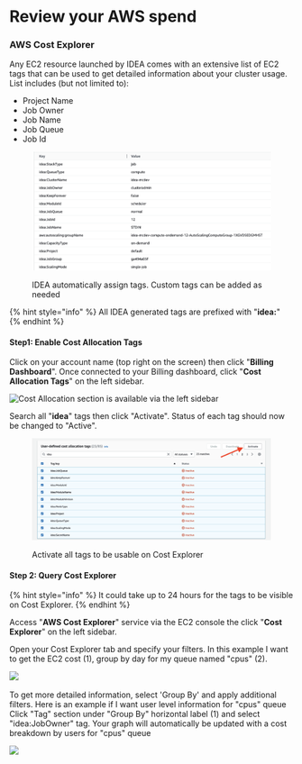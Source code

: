 # Review your AWS spend



### AWS Cost Explorer <a href="#aws-cost-explorer" id="aws-cost-explorer"></a>

Any EC2 resource launched by IDEA comes with an extensive list of EC2 tags that can be used to get detailed information about your cluster usage. List includes (but not limited to):

* Project Name
* Job Owner
* Job Name
* Job Queue
* Job Id

<figure><img src="../../.gitbook/assets/Screen Shot 2022-11-08 at 4.43.39 PM.png" alt=""><figcaption><p>IDEA automatically assign tags. Custom tags can be added as needed</p></figcaption></figure>

{% hint style="info" %}
All IDEA generated tags are prefixed with "**idea:**"
{% endhint %}

#### Step1: Enable Cost Allocation Tags <a href="#step1-enable-cost-allocation-tags" id="step1-enable-cost-allocation-tags"></a>

Click on your account name (top right on the screen) then click "**Billing Dashboard**". Once connected to your Billing dashboard, click "**Cost Allocation Tags**" on the left sidebar.

![Cost Allocation section is available via the left sidebar](https://awslabs.github.io/scale-out-computing-on-aws/imgs/budget-2.png)

Search all "**idea**" tags then click "Activate". Status of each tag should now be changed to "Active".

<figure><img src="../../.gitbook/assets/Screen Shot 2022-11-08 at 4.52.40 PM.png" alt=""><figcaption><p>Activate all tags to be usable on Cost Explorer</p></figcaption></figure>

#### Step 2: Query Cost Explorer <a href="#step-2-enable-cost-explorer" id="step-2-enable-cost-explorer"></a>

{% hint style="info" %}
It could take up to 24 hours for the tags to be visible on Cost Explorer.
{% endhint %}

Access "**AWS Cost Explorer**" service via the EC2 console the click "**Cost Explorer**" on the left sidebar.

Open your Cost Explorer tab and specify your filters. In this example I want to get the EC2 cost (1), group by day for my queue named "cpus" (2).



![](https://awslabs.github.io/scale-out-computing-on-aws/imgs/budget-5.png)

To get more detailed information, select 'Group By' and apply additional filters. Here is an example if I want user level information for "cpus" queue Click "Tag" section under "Group By" horizontal label (1) and select "idea:JobOwner" tag. Your graph will automatically be updated with a cost breakdown by users for "cpus" queue

![](https://awslabs.github.io/scale-out-computing-on-aws/imgs/budget-6.png)
